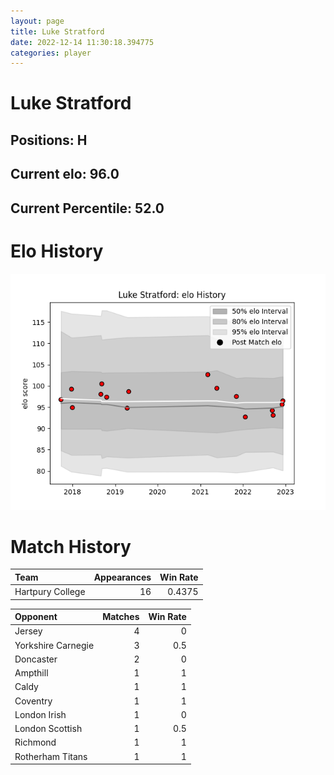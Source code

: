 ```yaml
---  
layout: page  
title: Luke Stratford  
date: 2022-12-14 11:30:18.394775  
categories: player  
---
```

# Luke Stratford

## Positions: H

## Current elo: 96.0

## Current Percentile: 52.0

# Elo History


![elo history](history_LukeStratford.png)
# Match History


| Team             |   Appearances |   Win Rate |
|:-----------------|--------------:|-----------:|
| Hartpury College |            16 |     0.4375 |

| Opponent           |   Matches |   Win Rate |
|:-------------------|----------:|-----------:|
| Jersey             |         4 |        0   |
| Yorkshire Carnegie |         3 |        0.5 |
| Doncaster          |         2 |        0   |
| Ampthill           |         1 |        1   |
| Caldy              |         1 |        1   |
| Coventry           |         1 |        1   |
| London Irish       |         1 |        0   |
| London Scottish    |         1 |        0.5 |
| Richmond           |         1 |        1   |
| Rotherham Titans   |         1 |        1   |